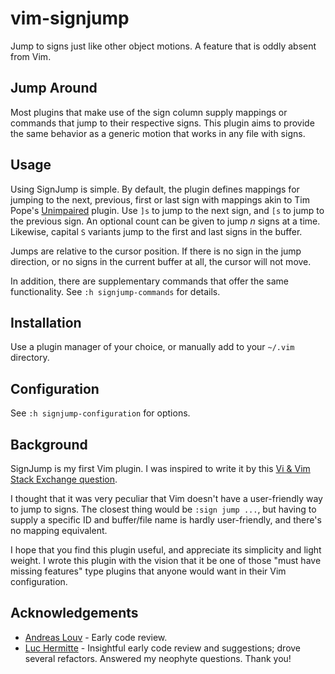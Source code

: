 vim-signjump
============

Jump to signs just like other object motions. A feature that is oddly absent from Vim.

Jump Around
-----------

Most plugins that make use of the sign column supply mappings or commands that
jump to their respective signs. This plugin aims to provide the same behavior as
a generic motion that works in any file with signs.

Usage
-----

Using SignJump is simple. By default, the plugin defines mappings for jumping to
the next, previous, first or last sign with mappings akin to Tim Pope's
[Unimpaired][1] plugin. Use `]s` to jump to the next sign, and `[s` to jump to
the previous sign. An optional count can be given to jump *n* signs at a time.
Likewise, capital `S` variants jump to the first and last signs in the buffer.

Jumps are relative to the cursor position. If there is no sign in the jump
direction, or no signs in the current buffer at all, the cursor will not move.

In addition, there are supplementary commands that offer the same functionality.
See `:h signjump-commands` for details.

Installation
------------

Use a plugin manager of your choice, or manually add to your `~/.vim` directory.

Configuration
-------------

See `:h signjump-configuration` for options.

Background
----------

SignJump is my first Vim plugin. I was inspired to write it by this [Vi & Vim
Stack Exchange question][2].

I thought that it was very peculiar that Vim doesn't have a user-friendly way
to jump to signs. The closest thing would be `:sign jump ...`, but having to supply
a specific ID and buffer/file name is hardly user-friendly, and there's no
mapping equivalent.

I hope that you find this plugin useful, and appreciate its simplicity and
light weight. I wrote this plugin with the vision that it be one of those
"must have missing features" type plugins that anyone would want in their Vim
configuration.

Acknowledgements
----------------

* [Andreas Louv](https://github.com/andlrc) - Early code review.
* [Luc Hermitte](https://github.com/LucHermitte) - Insightful early code review
    and suggestions; drove several refactors. Answered my neophyte questions.
    Thank you!

[1]: https://github.com/tpope/vim-unimpaired
[2]: https://vi.stackexchange.com/q/15846/1452
